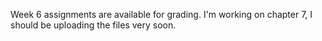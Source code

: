 Week 6 assignments are available for grading. I'm working on chapter 7, I should be uploading the files very soon.  
